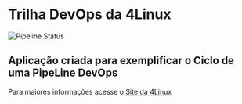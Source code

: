 # Trilha DevOps da 4Linux

<!-- Altere a Flag abaixo com sua URL do seu usuário do Github -->

![Pipeline Status](https://github.com/gfbat/DevOpsLab-HelloWorld/actions/workflows/pipeline.yml/badge.svg) 

## Aplicação criada para exemplificar o Ciclo de uma PipeLine DevOps


Para maiores informações acesse o [Site da 4Linux](https://www.4linux.com.br/cursos/devops)
